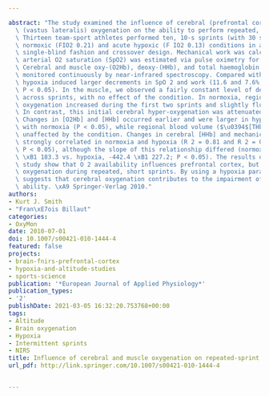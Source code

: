 ---
abstract: "The study examined the influence of cerebral (prefrontal cortex) and muscle\
  \ (vastus lateralis) oxygenation on the ability to perform repeated, cycling sprints.\
  \ Thirteen team-sport athletes performed ten, 10-s sprints (with 30 s of rest) under\
  \ normoxic (FIO2 0.21) and acute hypoxic (F IO2 0.13) conditions in a randomised,\
  \ single-blind fashion and crossover design. Mechanical work was calculated and\
  \ arterial O2 saturation (SpO2) was estimated via pulse oximetry for every sprint.\
  \ Cerebral and muscle oxy-(O2Hb), deoxy-(HHb), and total haemoglobin (THb) were\
  \ monitored continuously by near-infrared spectroscopy. Compared with normoxia,\
  \ hypoxia induced larger decrements in SpO 2 and work (11.6 and 7.6%, respectively;\
  \ P < 0.05). In the muscle, we observed a fairly constant level of deoxygenation\
  \ across sprints, with no effect of the condition. In normoxia, regional cerebral\
  \ oxygenation increased during the first two sprints and slightly fluctuated thereafter.\
  \ In contrast, this initial cerebral hyper-oxygenation was attenuated in hypoxia.\
  \ Changes in [O2Hb] and [HHb] occurred earlier and were larger in hypoxia compared\
  \ with normoxia (P < 0.05), while regional blood volume ($\u0394$[THb]) remained\
  \ unaffected by the condition. Changes in cerebral [HHb] and mechanical work were\
  \ strongly correlated in normoxia and hypoxia (R 2 = 0.81 and R 2 = 0.85, respectively;\
  \ P < 0.05), although the slope of this relationship differed (normoxia, -351.3\
  \ \xB1 183.3 vs. hypoxia, -442.4 \xB1 227.2; P < 0.05). The results of this NIRS\
  \ study show that O 2 availability influences prefrontal cortex, but not muscle,\
  \ oxygenation during repeated, short sprints. By using a hypoxia paradigm, the study\
  \ suggests that cerebral oxygenation contributes to the impairment of repeated-sprint\
  \ ability. \xA9 Springer-Verlag 2010."
authors:
- Kurt J. Smith
- "Fran\xE7ois Billaut"
categories:
- OxyMon
date: 2010-07-01
doi: 10.1007/s00421-010-1444-4
featured: false
projects:
- brain-fnirs-prefrontal-cortex
- hypoxia-and-altitude-studies
- sports-science
publication: '*European Journal of Applied Physiology*'
publication_types:
- '2'
publishDate: 2021-03-05 16:32:20.753768+00:00
tags:
- Altitude
- Brain oxygenation
- Hypoxia
- Intermittent sprints
- NIRS
title: Influence of cerebral and muscle oxygenation on repeated-sprint ability
url_pdf: http://link.springer.com/10.1007/s00421-010-1444-4

---
